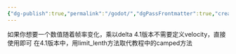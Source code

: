 ```yaml
---
{"dg-publish":true,"permalink":"/godot/","dgPassFrontmatter":true,"created":"2024-01-04T16:54:53.426+08:00","updated":"2024-01-04T16:56:08.981+08:00"}
---
```


如果你想要一个数值随着帧率变化，乘以delta
4.1版本不需要定义velocity，直接使用即可
在4.1版本中，用limit_lenth方法取代教程中的camped方法

